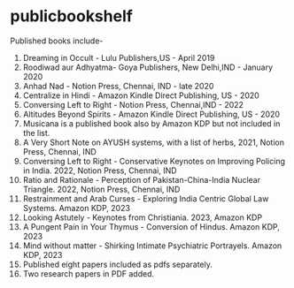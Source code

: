 # publicbookshelf

Published books include-
1. Dreaming in Occult - Lulu Publishers,US - April 2019
2. Roodiwad aur Adhyatma- Goya Publishers, New Delhi,IND - January 2020
3. Anhad Nad - Notion Press, Chennai, IND - late 2020
4. Centralize in Hindi - Amazon Kindle Direct Publishing, US - 2020
5. Conversing Left to Right - Notion Press, Chennai,IND - 2022
6. Altitudes Beyond Spirits - Amazon Kindle Direct Publishing,  US - 2020
7. Musicana is a published book also by Amazon KDP but not included in the list.
8. A Very Short Note on AYUSH systems, with a list of herbs, 2021, Notion Press, Chennai, IND
9. Conversing Left to Right - Conservative Keynotes on Improving Policing in India. 2022, Notion Press, Chennai, IND
10. Ratio and Rationale - Perception of Pakistan-China-India Nuclear Triangle. 2022, Notion Press, Chennai, IND
11. Restrainment and Arab Curses - Exploring India Centric Global Law Systems. Amazon KDP, 2023
12. Looking Astutely - Keynotes from Christiania. 2023, Amazon KDP
13. A Pungent Pain in Your Thymus - Conversion of Hindus. Amazon KDP, 2023
14. Mind without matter - Shirking Intimate Psychiatric Portrayels. Amazon KDP, 2023
15. Published eight papers included as pdfs separately.
16. Two research papers in PDF added.
